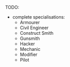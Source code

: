 
TODO:
* complete specialisations:
  * Armourer
  * Civil Engineer
  * Construct Smith
  * Gunsmith
  * Hacker
  * Mechanic
  * Modifier
  * Pilot
